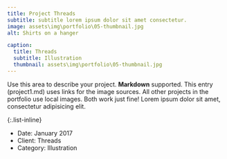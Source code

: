 ```yaml
---
title: Project Threads
subtitle: subtitle lorem ipsum dolor sit amet consectetur.
image: assets\img\portfolio\05-thumbnail.jpg
alt: Shirts on a hanger

caption:
  title: Threads
  subtitle: Illustration
  thumbnail: assets\img\portfolio\05-thumbnail.jpg
---
```


Use this area to describe your project. **Markdown** supported. This entry (project1.md) uses links for the image sources. All other projects in the portfolio use local images. Both work just fine! Lorem ipsum dolor sit amet, consectetur adipisicing elit.

{:.list-inline}

- Date: January 2017
- Client: Threads
- Category: Illustration
